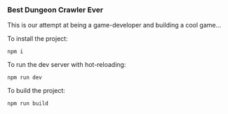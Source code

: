 ### Best Dungeon Crawler Ever

This is our attempt at being a game-developer and building a cool game...

To install the project:

``
npm i
``

To run the dev server with hot-reloading:

``
npm run dev
``

To build the project:

``
npm run build
``
